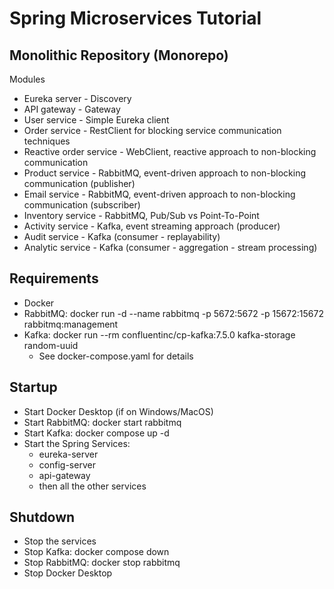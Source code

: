 # Spring Microservices Tutorial

## Monolithic Repository (Monorepo)

Modules
- Eureka server - Discovery
- API gateway - Gateway
- User service - Simple Eureka client
- Order service - RestClient for blocking service communication techniques
- Reactive order service - WebClient, reactive approach to non-blocking communication
- Product service - RabbitMQ, event-driven approach to non-blocking communication (publisher)
- Email service - RabbitMQ, event-driven approach to non-blocking communication (subscriber)
- Inventory service - RabbitMQ, Pub/Sub vs Point-To-Point
- Activity service - Kafka, event streaming approach (producer)
- Audit service - Kafka (consumer - replayability)
- Analytic service - Kafka (consumer - aggregation - stream processing)

## Requirements
- Docker
- RabbitMQ: docker run -d --name rabbitmq -p 5672:5672 -p 15672:15672 rabbitmq:management
- Kafka: docker run --rm confluentinc/cp-kafka:7.5.0 kafka-storage random-uuid
    - See docker-compose.yaml for details

## Startup
- Start Docker Desktop (if on Windows/MacOS)
- Start RabbitMQ: docker start rabbitmq
- Start Kafka: docker compose up -d
- Start the Spring Services:
    - eureka-server
    - config-server
    - api-gateway
    - then all the other services
    
## Shutdown
- Stop the services
- Stop Kafka: docker compose down
- Stop RabbitMQ: docker stop rabbitmq
- Stop Docker Desktop

